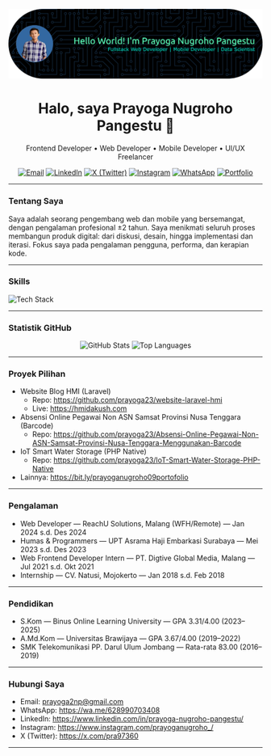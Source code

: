 ![Header](github-header-banner.png)

<div align="center">

# Halo, saya Prayoga Nugroho Pangestu 👋

Frontend Developer • Web Developer • Mobile Developer • UI/UX Freelancer

<!-- Kontak cepat: Badges dari Shields.io koleksi -->

  <a href="mailto:prayoga2np@gmail.com"><img src="https://img.shields.io/badge/Email-prayoga2np%40gmail.com-red?style=for-the-badge&logo=gmail&logoColor=white" alt="Email"></a>
  <a href="https://www.linkedin.com/in/prayoga-nugroho-pangestu/"><img src="https://img.shields.io/badge/LinkedIn-Prayoga%20Nugroho%20Pangestu-0A66C2?style=for-the-badge&logo=linkedin&logoColor=white" alt="LinkedIn"></a>
  <a href="https://x.com/pra97360"><img src="https://img.shields.io/badge/X-@pra97360-000000?style=for-the-badge&logo=x&logoColor=white" alt="X (Twitter)"></a>
  <a href="https://www.instagram.com/prayoganugroho._/"><img src="https://img.shields.io/badge/Instagram-@prayoganugroho._-E4405F?style=for-the-badge&logo=instagram&logoColor=white" alt="Instagram"></a>
  <a href="https://wa.me/628990703408"><img src="https://img.shields.io/badge/WhatsApp-%2B62%208990703408-25D366?style=for-the-badge&logo=whatsapp&logoColor=white" alt="WhatsApp"></a>
  <a href="https://bit.ly/prayoganugroho09portofolio"><img src="https://img.shields.io/badge/Portfolio-Website-3368A1?style=for-the-badge&logo=googlechrome&logoColor=white" alt="Portfolio"></a>

</div>

---

### Tentang Saya

Saya adalah seorang pengembang web dan mobile yang bersemangat, dengan pengalaman profesional ±2 tahun. Saya menikmati seluruh proses membangun produk digital: dari diskusi, desain, hingga implementasi dan iterasi. Fokus saya pada pengalaman pengguna, performa, dan kerapian kode.

---

### Skills

<!-- Ikon dari tandpfun/skill-icons (skillicons.dev) -->
<p>
  <img src="https://skillicons.dev/icons?i=html,css,js,php,laravel,mysql,flutter,dart,python,git,github,figma" alt="Tech Stack" />
</p>

---

### Statistik GitHub

<div align="center">
  <img height="165" src="https://github-readme-stats.vercel.app/api?username=prayoga23&show_icons=true&theme=tokyonight" alt="GitHub Stats" />
  <img height="165" src="https://github-readme-stats.vercel.app/api/top-langs/?username=prayoga23&layout=compact&theme=tokyonight" alt="Top Languages" />
</div>

---

### Proyek Pilihan

- Website Blog HMI (Laravel)
  - Repo: https://github.com/prayoga23/website-laravel-hmi
  - Live: https://hmidakush.com
- Absensi Online Pegawai Non ASN Samsat Provinsi Nusa Tenggara (Barcode)
  - Repo: https://github.com/prayoga23/Absensi-Online-Pegawai-Non-ASN-Samsat-Provinsi-Nusa-Tenggara-Menggunakan-Barcode
- IoT Smart Water Storage (PHP Native)
  - Repo: https://github.com/prayoga23/IoT-Smart-Water-Storage-PHP-Native
- Lainnya: https://bit.ly/prayoganugroho09portofolio

---

### Pengalaman

- Web Developer — ReachU Solutions, Malang (WFH/Remote) — Jan 2024 s.d. Des 2024
- Humas & Programmers — UPT Asrama Haji Embarkasi Surabaya — Mei 2023 s.d. Des 2023
- Web Frontend Developer Intern — PT. Digtive Global Media, Malang — Jul 2021 s.d. Okt 2021
- Internship — CV. Natusi, Mojokerto — Jan 2018 s.d. Feb 2018

---

### Pendidikan

- S.Kom — Binus Online Learning University — GPA 3.31/4.00 (2023–2025)
- A.Md.Kom — Universitas Brawijaya — GPA 3.67/4.00 (2019–2022)
- SMK Telekomunikasi PP. Darul Ulum Jombang — Rata-rata 83.00 (2016–2019)

---

### Hubungi Saya

- Email: prayoga2np@gmail.com
- WhatsApp: https://wa.me/628990703408
- LinkedIn: https://www.linkedin.com/in/prayoga-nugroho-pangestu/
- Instagram: https://www.instagram.com/prayoganugroho_/
- X (Twitter): https://x.com/pra97360

---
